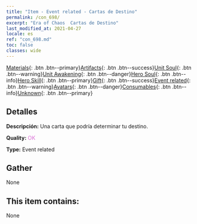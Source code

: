 ```yaml
---
title: "Item - Event related - Cartas de Destino"
permalink: /con_698/
excerpt: "Era of Chaos  Cartas de Destino"
last_modified_at: 2021-04-27
locale: es
ref: "con_698.md"
toc: false
classes: wide
---
```

 [Materials](/ItemsES/){: .btn .btn--primary}[Artifacts](/ItemsES/Artifacts/){: .btn .btn--success}[Unit Soul](/ItemsES/UnitSoul/){: .btn .btn--warning}[Unit Awakening](/ItemsES/UnitAwakening/){: .btn .btn--danger}[Hero Soul](/ItemsES/HeroSoul/){: .btn .btn--info}[Hero Skill](/ItemsES/HeroSkill/){: .btn .btn--primary}[Gift](/ItemsES/Gift/){: .btn .btn--success}[Event related](/ItemsES/Events/){: .btn .btn--warning}[Avatars](/ItemsES/Avatars/){: .btn .btn--danger}[Consumables](/ItemsES/Consumables/){: .btn .btn--info}[Unknown](/ItemsES/Unknown/){: .btn .btn--primary}

## Detalles
 **Descripción:** Una carta que podría determinar tu destino.

 **Quality:** <span style="color: #DA70D6">OK</span>

 **Type:** Event related

## Gather

  None

## This item contains:

  None

